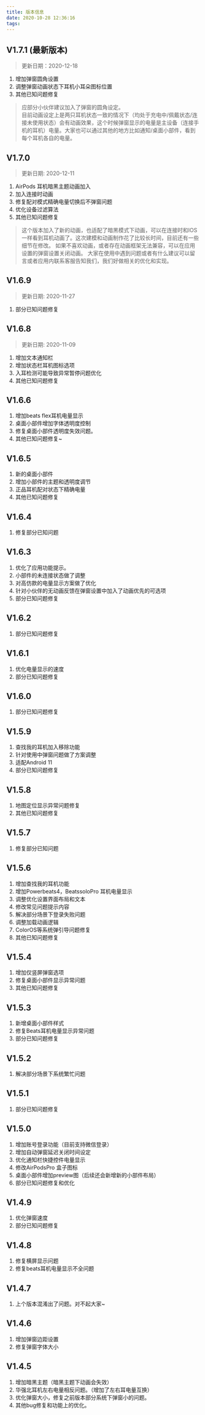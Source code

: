 ```yaml
---
title: 版本信息
date: 2020-10-28 12:36:16
tags:
---
```



## V1.7.1 (最新版本)
> 更新日期：2020-12-18
1. 增加弹窗圆角设置
2. 调整弹窗动画状态下耳机小耳朵图标位置
3. 其他已知问题修复
> 应部分小伙伴建议加入了弹窗的圆角设定。  
> 目前动画设定上是两只耳机状态一致的情况下（均处于充电中/佩戴状态/连接未使用状态）会有动画效果，这个时候弹窗显示的电量是主设备（连接手机的耳机）电量。大家也可以通过其他的地方比如通知/桌面小部件，看到每个耳机各自的电量。

## V1.7.0
> 更新日期:  2020-12-11
1. AirPods 耳机暗黑主题动画加入
2. 加入连接时动画
3. 修复配对模式精确电量切换后不弹窗问题
4. 优化设备过滤算法
5. 其他已知问题修复
> 这个版本加入了新的动画，也适配了暗黑模式下动画，可以在连接时和IOS一样看到耳机动画了。这次建模和动画制作花了比较长时间，目前还有一些细节在修改。
如果不喜欢动画，或者存在动画框架无法兼容，可以在应用设置的弹窗设置关闭动画。
大家在使用中遇到问题或者有什么建议可以留言或者应用内联系客服告知我们，我们好做相关的优化和实现。

## V1.6.9
> 更新日期: 2020-11-27
1. 部分已知问题修复

## V1.6.8 
> 更新日期: 2020-11-09
1. 增加文本通知栏
2. 增加状态栏耳机图标选项
3. 入耳检测可能导致异常暂停问题优化
4. 其他已知问题修复

## V1.6.6
1. 增加beats flex耳机电量显示
2. 桌面小部件增加字体透明度控制
3. 修复桌面小部件透明度失效问题。
4. 其他已知问题修复~


## V1.6.5
1. 新的桌面小部件
2. 增加小部件的主题和透明度调节
3. 正品耳机配对状态下精确电量
4. 其他已知问题修复

## V1.6.4
1. 修复部分已知问题

## V1.6.3
1. 优化了应用功能提示。
2. 小部件的未连接状态做了调整
3. 对高仿款的电量显示方案做了优化
4. 针对小伙伴的无动画反馈在弹窗设置中加入了动画优先的可选项
5. 部分已知问题修复

## V1.6.2
1. 部分已知问题修复

## V1.6.1
1. 优化电量显示的速度
2. 部分已知问题修复

## V1.6.0
1. 部分已知问题修复

## V1.5.9
1. 查找我的耳机加入移除功能
2. 针对使用中弹窗问题做了方案调整
3. 适配Android 11
4. 部分已知问题修复

## V1.5.8
1. 地图定位显示异常问题修复
2. 其他已知问题修复

## V1.5.7
1. 修复部分已知问题

## V1.5.6
1. 增加查找我的耳机功能
2. 增加Powerbeats4，BeatssoloPro 耳机电量显示
3. 调整优化设置界面布局和文本
4. 修改常见问题提示内容
5. 解决部分场景下登录失败问题
6. 调整加载动画逻辑
7. ColorOS等系统弹引导问题修复
8. 其他已知问题修复

## V1.5.4
1. 增加仅竖屏弹窗选项
2. 修复桌面小部件显示异常问题
3. 其他已知问题修复

## V1.5.3
1. 新增桌面小部件样式
2. 修复Beats耳机电量显示异常问题
3. 部分已知问题修复

## V1.5.2
1. 解决部分场景下系统繁忙问题

## V1.5.1
1. 部分已知问题修复

## V1.5.0
1. 增加账号登录功能（目前支持微信登录）
2. 增加自动弹窗延迟关闭时间设定
3. 优化通知栏快捷控件电量显示
4. 修改AirPodsPro 盒子图标
5. 桌面小部件增加preview图（后续还会新增新的小部件布局）
6. 部分已知问题修复和优化

## V1.4.9
1. 优化弹窗速度
2. 部分已知问题修复

## V1.4.8
1. 修复横屏显示问题
2. 修复beats耳机电量显示不全问题

## V1.4.7
1. 上个版本混淆出了问题。对不起大家~

## V1.4.6
1. 增加弹窗边距设置
2. 修复弹窗字体大小

## V1.4.5
1. 增加暗黑主题（暗黑主题下动画会失效）
2. 华强北耳机左右电量相反问题。（增加了左右耳电量互换）
3. 优化弹窗大小，修复之前版本部分系统下弹窗小的问题。
4. 其他bug修复和功能上的优化。
